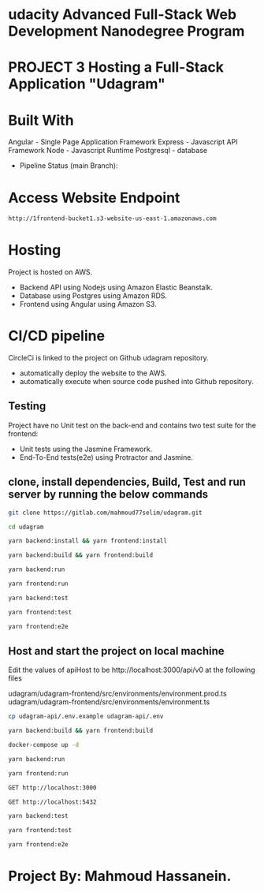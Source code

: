 # udacity Advanced Full-Stack Web Development Nanodegree Program

# PROJECT 3 Hosting a Full-Stack Application "Udagram"

# Built With
Angular    - Single Page Application Framework
Express    - Javascript  API Framework
Node       - Javascript  Runtime
Postgresql - database

* Pipeline Status (main Branch): 


# Access Website Endpoint
```bash
http://1frontend-bucket1.s3-website-us-east-1.amazonaws.com
```

# Hosting
Project is hosted on AWS.
* Backend API using Nodejs using Amazon Elastic Beanstalk.
* Database using Postgres using Amazon RDS.
* Frontend using Angular using Amazon S3.

# CI/CD pipeline
CircleCi is linked to the project on Github udagram repository.
* automatically deploy the website to the AWS.
* automatically execute when source code pushed into Github repository.

## Testing
Project have no Unit test on the back-end and contains two test suite for the frontend: 
* Unit tests using the Jasmine Framework.
* End-To-End tests(e2e) using Protractor and Jasmine.

## clone, install dependencies, Build, Test and run server by running the below commands
```bash
git clone https://gitlab.com/mahmoud77selim/udagram.git
```
```bash
cd udagram
```

```bash
yarn backend:install && yarn frontend:install
```
```bash
yarn backend:build && yarn frontend:build
```

```bash
yarn backend:run
```
```bash
yarn frontend:run
```

```bash
yarn backend:test
```
```bash
yarn frontend:test
```
```bash
yarn frontend:e2e
```

## Host and start the project on local machine

Edit the values of apiHost to be http://localhost:3000/api/v0 at the following files

udagram/udagram-frontend/src/environments/environment.prod.ts
udagram/udagram-frontend/src/environments/environment.ts

```bash
cp udagram-api/.env.example udagram-api/.env
```
```bash
yarn backend:build && yarn frontend:build
```

```bash
docker-compose up -d
```

```bash
yarn backend:run
```
```bash
yarn frontend:run
```

```bash
GET http://localhost:3000
```
```bash
GET http://localhost:5432
```

```bash
yarn backend:test
```

```bash
yarn frontend:test
```

```bash
yarn frontend:e2e
```

# Project By: Mahmoud Hassanein.